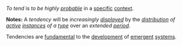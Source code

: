 *To tend* is *to be highly [probable](https://github.com/gcassel/Modular-Organization-Terminology/blob/master/terms/probability.md)* in a [specific](https://github.com/gcassel/Modular-Organization-Terminology/blob/master/terms/specific.md) [context](https://github.com/gcassel/Modular-Organization-Terminology/blob/master/terms/context.md).

**Notes:**  A *tendency* will be *increasingly [displayed](https://github.com/gcassel/Modular-Organization-Terminology/blob/master/terms/display.md)* by the *[distribution](https://github.com/gcassel/Modular-Organization-Terminology/blob/master/terms/distribute.md) of [active](https://github.com/gcassel/Modular-Organization-Terminology/blob/master/terms/active.md) [instances](https://github.com/gcassel/Modular-Organization-Terminology/blob/master/terms/instance.md) of a [type](https://github.com/gcassel/Modular-Organization-Terminology/blob/master/terms/type.md)* over an *extended [period](https://github.com/gcassel/Modular-Organization-Terminology/blob/master/terms/period.md)*.

Tendencies are [fundamental](https://github.com/gcassel/Modular-Organization-Terminology/blob/master/terms/base.md) to the [development](https://github.com/gcassel/Modular-Organization-Terminology/blob/master/terms/develop.md) of [emergent](https://github.com/gcassel/Modular-Organization-Terminology/blob/master/terms/emergence.md) [systems](https://github.com/gcassel/Modular-Organization-Terminology/blob/master/terms/system.md).
